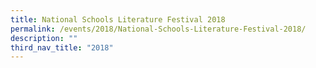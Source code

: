 ```yaml
---
title: National Schools Literature Festival 2018
permalink: /events/2018/National-Schools-Literature-Festival-2018/
description: ""
third_nav_title: "2018"
---
```

